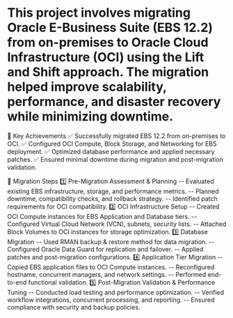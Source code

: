 # This project involves migrating Oracle E-Business Suite (EBS 12.2) from on-premises to Oracle Cloud Infrastructure (OCI) using the Lift and Shift approach. The migration helped improve scalability, performance, and disaster recovery while minimizing downtime.

🔹 Key Achievements
✅ Successfully migrated EBS 12.2 from on-premises to OCI.
✅ Configured OCI Compute, Block Storage, and Networking for EBS deployment.
✅ Optimized database performance and applied necessary patches.
✅ Ensured minimal downtime during migration and post-migration validation.

🔹 Migration Steps
1️⃣ Pre-Migration Assessment & Planning
   -- Evaluated existing EBS infrastructure, storage, and performance metrics.
   -- Planned downtime, compatibility checks, and rollback strategy.
   -- Identified patch requirements for OCI compatibility.
2️⃣ OCI Infrastructure Setup
   -- Created OCI Compute instances for EBS Application and Database tiers.
   -- Configured Virtual Cloud Network (VCN), subnets, security lists.
   -- Attached Block Volumes to OCI instances for storage optimization.
3️⃣ Database Migration
   -- Used RMAN backup & restore method for data migration.
   -- Configured Oracle Data Guard for replication and failover.
   -- Applied patches and post-migration configurations.
4️⃣ Application Tier Migration
   -- Copied EBS application files to OCI Compute instances.
   -- Reconfigured hostname, concurrent managers, and network settings.
   -- Performed end-to-end functional validation.
5️⃣ Post-Migration Validation & Performance Tuning
   -- Conducted load testing and performance optimization.
   -- Verified workflow integrations, concurrent processing, and reporting.
   -- Ensured compliance with security and backup policies.
